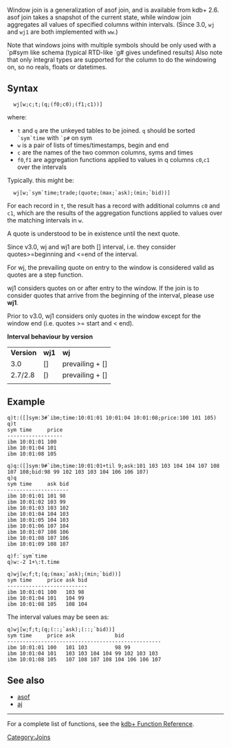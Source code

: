 Window join is a generalization of asof join, and is available from kdb+ 2.6. asof join takes a snapshot of the current state, while window join aggregates all values of specified columns within intervals. (Since 3.0, `wj` and `wj1` are both implemented with `ww`.)

Note that windows joins with multiple symbols should be only used with a \`p\#sym like schema (typical RTD-like \`g\# gives undefined results) Also note that only integral types are supported for the column to do the windowing on, so no reals, floats or datetimes.

Syntax
------

      wj[w;c;t;(q;(f0;c0);(f1;c1))]

where:

-   `t` and `q` are the unkeyed tables to be joined. `q` should be sorted `` `sym`time `` with `` `p# `` on sym
-   `w` is a pair of lists of times/timestamps, begin and end
-   `c` are the names of the two common columns, syms and times
-   `f0`,`f1` are aggregation functions applied to values in q columns `c0`,`c1` over the intervals

Typically. this might be:

      wj[w;`sym`time;trade;(quote;(max;`ask);(min;`bid))]

For each record in `t`, the result has a record with additional columns `c0` and `c1`, which are the results of the aggregation functions applied to values over the matching intervals in `w`.

A quote is understood to be in existence until the next quote.

Since v3.0, wj and wj1 are both \[\] interval, i.e. they consider quotes&gt;=beginning and &lt;=end of the interval.

For wj, the prevailing quote on entry to the window is considered valid as quotes are a step function.

wj1 considers quotes on or after entry to the window. If the join is to consider quotes that arrive from the beginning of the interval, please use **wj1**.

Prior to v3.0, wj1 considers only quotes in the window except for the window end (i.e. quotes &gt;= start and &lt; end).

**Interval behaviour by version**

|             |         |                   |
|-------------|---------|-------------------|
| **Version** | **wj1** | **wj**            |
| 3.0         | \[\]    | prevailing + \[\] |
| 2.7/2.8     | \[)     | prevailing + \[\] |
||

Example
-------

    q)t:([]sym:3#`ibm;time:10:01:01 10:01:04 10:01:08;price:100 101 105)
    q)t
    sym time     price
    ------------------
    ibm 10:01:01 100
    ibm 10:01:04 101
    ibm 10:01:08 105

    q)q:([]sym:9#`ibm;time:10:01:01+til 9;ask:101 103 103 104 104 107 108 107 108;bid:98 99 102 103 103 104 106 106 107)
    q)q
    sym time     ask bid
    --------------------
    ibm 10:01:01 101 98
    ibm 10:01:02 103 99
    ibm 10:01:03 103 102
    ibm 10:01:04 104 103
    ibm 10:01:05 104 103
    ibm 10:01:06 107 104
    ibm 10:01:07 108 106
    ibm 10:01:08 107 106
    ibm 10:01:09 108 107

    q)f:`sym`time
    q)w:-2 1+\:t.time

    q)wj[w;f;t;(q;(max;`ask);(min;`bid))]
    sym time     price ask bid
    --------------------------
    ibm 10:01:01 100   103 98
    ibm 10:01:04 101   104 99
    ibm 10:01:08 105   108 104

The interval values may be seen as:

    q)wj[w;f;t;(q;(::;`ask);(::;`bid))]
    sym time     price ask             bid
    --------------------------------------------------
    ibm 10:01:01 100   101 103         98 99
    ibm 10:01:04 101   103 103 104 104 99 102 103 103
    ibm 10:01:08 105   107 108 107 108 104 106 106 107

See also
--------

-   [asof](Reference/asof "wikilink")
-   [aj](Reference/aj "wikilink")

------------------------------------------------------------------------

For a complete list of functions, see the [kdb+ Function Reference](Reference "wikilink").

<Category:Joins>
